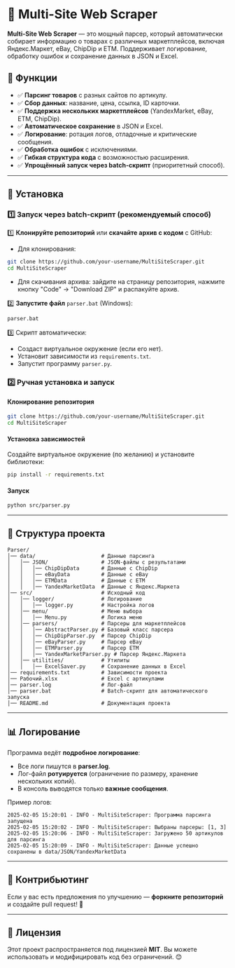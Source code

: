 # 🛒 Multi-Site Web Scraper

**Multi-Site Web Scraper** — это мощный парсер, который автоматически собирает информацию о товарах с различных маркетплейсов, включая Яндекс.Маркет, eBay, ChipDip и ETM. Поддерживает логирование, обработку ошибок и сохранение данных в JSON и Excel.

## 📌 Функции
- ✅ **Парсинг товаров** с разных сайтов по артикулу.
- ✅ **Сбор данных**: название, цена, ссылка, ID карточки.
- ✅ **Поддержка нескольких маркетплейсов** (YandexMarket, eBay, ETM, ChipDip).
- ✅ **Автоматическое сохранение** в JSON и Excel.
- ✅ **Логирование**: ротация логов, отладочные и критические сообщения.
- ✅ **Обработка ошибок** с исключениями.
- ✅ **Гибкая структура кода** с возможностью расширения.
- ✅ **Упрощённый запуск через batch-скрипт** (приоритетный способ).

---

## 🚀 Установка

### **1️⃣ Запуск через batch-скрипт (рекомендуемый способ)**
1️⃣ **Клонируйте репозиторий** или **скачайте архив с кодом** с GitHub:
- Для клонирования:
```sh
git clone https://github.com/your-username/MultiSiteScraper.git
cd MultiSiteScraper
```
- Для скачивания архива: зайдите на страницу репозитория, нажмите кнопку "Code" → "Download ZIP" и распакуйте архив.

2️⃣ **Запустите файл** `parser.bat` (Windows):
```sh
parser.bat
```
3️⃣ Скрипт автоматически:
- Создаст виртуальное окружение (если его нет).
- Установит зависимости из `requirements.txt`.
- Запустит программу `parser.py`.

### **2️⃣ Ручная установка и запуск**
#### **Клонирование репозитория**
```sh
git clone https://github.com/your-username/MultiSiteScraper.git
cd MultiSiteScraper
```
#### **Установка зависимостей**
Создайте виртуальное окружение (по желанию) и установите библиотеки:
```sh
pip install -r requirements.txt
```
#### **Запуск**
```sh
python src/parser.py
```

---

## 📂 Структура проекта
```
Parser/
│── data/                     # Данные парсинга
│   │── JSON/                 # JSON-файлы с результатами
│   │   │── ChipDipData       # Данные с ChipDip
│   │   │── eBayData          # Данные с eBay
│   │   │── ETMData           # Данные с ETM
│   │   │── YandexMarketData  # Данные с Яндекс.Маркета
│── src/                      # Исходный код
│   │── logger/               # Логирование
│   │   │── logger.py         # Настройка логов
│   │── menu/                 # Меню выбора
│   │   │── Menu.py           # Логика меню
│   │── parsers/              # Парсеры для маркетплейсов
│   │   │── AbstractParser.py # Базовый класс парсера
│   │   │── ChipDipParser.py  # Парсер ChipDip
│   │   │── eBayParser.py     # Парсер eBay
│   │   │── ETMParser.py      # Парсер ETM
│   │   │── YandexMarketParser.py # Парсер Яндекс.Маркета
│   │── utilities/            # Утилиты
│   │   │── ExcelSaver.py     # Сохранение данных в Excel
│── requirements.txt          # Зависимости проекта
│── Рабочий.xlsx              # Excel с артикулами
│── parser.log                # Лог-файл
│── parser.bat                # Batch-скрипт для автоматического запуска
│── README.md                 # Документация проекта
```

---

## 📊 Логирование
Программа ведёт **подробное логирование**:
- Все логи пишутся в **parser.log**.
- Лог-файл **ротуируется** (ограничение по размеру, хранение нескольких копий).
- В консоль выводятся только **важные сообщения**.

Пример логов:
```
2025-02-05 15:20:01 - INFO - MultiSiteScraper: Программа парсинга запущена
2025-02-05 15:20:02 - INFO - MultiSiteScraper: Выбраны парсеры: [1, 3]
2025-02-05 15:20:06 - INFO - MultiSiteScraper: Загружено 50 артикулов для парсинга
2025-02-05 15:20:09 - INFO - MultiSiteScraper: Данные успешно сохранены в data/JSON/YandexMarketData
```

---

## 🤝 Контрибьютинг
Если у вас есть предложения по улучшению — **форкните репозиторий** и создайте pull request! 🚀

---

## 📜 Лицензия
Этот проект распространяется под лицензией **MIT**. Вы можете использовать и модифицировать код без ограничений. 😊
